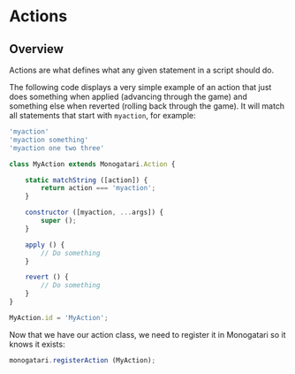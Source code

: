 # Actions

## Overview

Actions are what defines what any given statement in a script should do.

The following code displays a very simple example of an action that just does something when applied \(advancing through the game\) and something else when reverted \(rolling back through the game\). It will match all statements that start with `myaction`, for example:

```javascript
'myaction'
'myaction something'
'myaction one two three'
```

```javascript
class MyAction extends Monogatari.Action {

    static matchString ([action]) {
        return action === 'myaction';
    }

    constructor ([myaction, ...args]) {
        super ();
    }

    apply () {
        // Do something
    }

    revert () {
        // Do something
    }
}

MyAction.id = 'MyAction';
```

Now that we have our action class, we need to register it in Monogatari so it knows it exists:

```javascript
monogatari.registerAction (MyAction);
```

